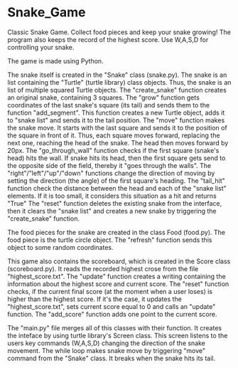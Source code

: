 # Snake_Game
Classic Snake Game. Collect food pieces and keep your snake growing! The program also keeps the record of the highest score. Use W,A,S,D for controlling your snake.

The game is made using Python. 

The snake itself is created in the "Snake" class (snake.py). The snake is an list containing the "Turtle" (turtle library) class objects. Thus, the snake is an list of multiple squared Turtle objects. 
    The "create_snake" function creates an original snake, containing 3 squares.
    The "grow" function gets coordinates of the last snake's square (its tail) and sends them to the function "add_segment". This function creates a new Turtle object, adds it to "snake list" and sends it to the tail position.
    The "move" function makes the snake move. It starts with the last square and sends it to the position of the square in front of it. Thus, each square moves forward, replacing the next one, reaching the head of the snake. The head then moves forward by 20px. 
    The "go_through_wall" function checks if the first square (snake's head) hits the wall. If snake hits its head, then the first square gets send to the opposite side of the field, thereby it "goes through the walls".
    The "right"/"left"/"up"/"down" functions change the direction of moving by setting the direction (the angle) of the first square's heading. 
    The "tail_hit" function check the distance between the head and each of the "snake list" elements. If it is too small, it considers this situation as a hit and returns "True"
    The "reset" function deletes the existing snake from the interface, then it clears the "snake list" and creates a new snake by triggering the "create_snake" function.
    
The food pieces for the snake are created in the class Food (food.py). The food piece is the turtle circle object. The "refresh" function sends this object to some random coordinates.

This game also contains the scoreboard, which is created in the Score class (scoreboard.py). It reads the recorded highest crose from the file "highest_score.txt". 
    The "update" function creates a writing containing the information about the highest score and current score. 
    The "reset" function checks, if the current final score (at the moment when a user loses) is higher than the highest score. If it's the case, it updates the "highest_score.txt", sets current score equal to 0 and calls an "update" function.
    The "add_score" function adds one point to the current score. 
   
   
   
The "main.py" file merges all of this classes with their function. It creates the inteface by using turtle library's Screen class. This screen listens to the users key commands (W,A,S,D) changing the direction of the snake movement. 
The while loop makes snake move by triggering "move" command from the "Snake" class. It breaks when the snake hits its tail.
